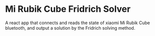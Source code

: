 # Mi Rubik Cube Fridrich Solver

A react app that connects and reads the state of xiaomi Mi Rubik Cube bluetooth, and output a solution by the Fridrich solving method.
